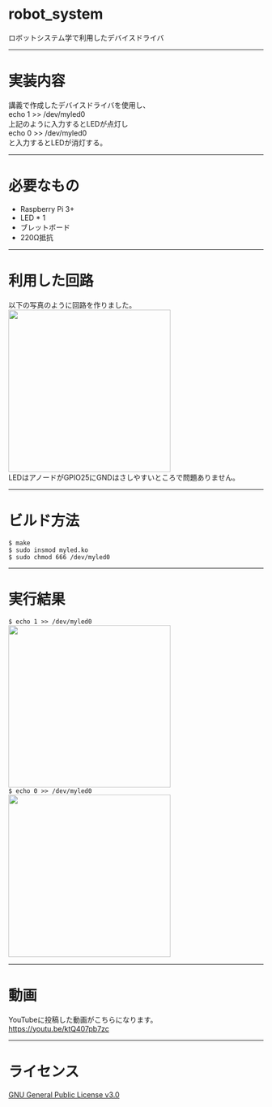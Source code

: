# robot_system
ロボットシステム学で利用したデバイスドライバ
***
# 実装内容  
講義で作成したデバイスドライバを使用し、  
echo 1 >> /dev/myled0  
上記のように入力するとLEDが点灯し  
echo 0 >> /dev/myled0  
と入力するとLEDが消灯する。  
***
# 必要なもの  
* Raspberry Pi 3+
* LED * 1  
* ブレットボード  
* 220Ω抵抗  
***
# 利用した回路  
以下の写真のように回路を作りました。  
<img src="https://user-images.githubusercontent.com/94128516/146244268-42220ff1-2d94-42e7-85cd-d25c9455e6f1.jpg" width="320">  
LEDはアノードがGPIO25にGNDはさしやすいところで問題ありません。  
***
# ビルド方法  
`$ make`  
`$ sudo insmod myled.ko`  
`$ sudo chmod 666 /dev/myled0`  
***
# 実行結果  
`$ echo 1 >> /dev/myled0`  
<img src="https://user-images.githubusercontent.com/94128516/146244292-9c64f58f-76d6-4c98-9e50-f69da43680f9.jpg" width="320">  
`$ echo 0 >> /dev/myled0`  
<img src="https://user-images.githubusercontent.com/94128516/146244268-42220ff1-2d94-42e7-85cd-d25c9455e6f1.jpg" width="320">  
***
# 動画  
YouTubeに投稿した動画がこちらになります。  
<https://youtu.be/ktQ407pb7zc>
***
# ライセンス  
[GNU General Public License v3.0](https://github.com/ryosukehayashi3/robot_system/blob/main/LICENSE)
